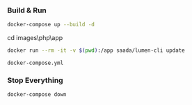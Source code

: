 ### Build & Run

```bash
docker-compose up --build -d
```
cd images\php\app

```bash
docker run --rm -it -v $(pwd):/app saada/lumen-cli update
```

 `docker-compose.yml`


### Stop Everything

```bash
docker-compose down
```
